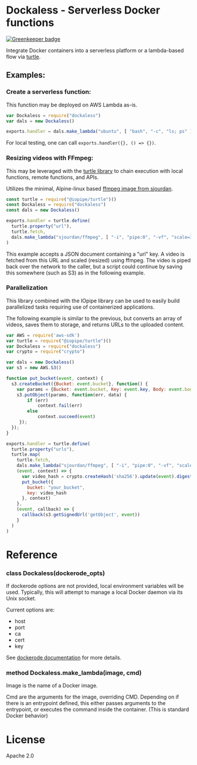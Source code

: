 # Dockaless - Serverless Docker functions

[![Greenkeeper badge](https://badges.greenkeeper.io/iopipe/dockaless.svg)](https://greenkeeper.io/)

Integrate Docker containers into a serverless
platform or a lambda-based flow via [turtle](https://github.com/iopipe/turtle).

## Examples:

### Create a serverless function:

This function may be deployed on AWS Lambda as-is.

```javascript
var Dockaless = require("dockaless")
var dals = new Dockaless()

exports.handler = dals.make_lambda("ubuntu", [ "bash", "-c", "ls; ps" ])
```

For local testing, one can call ```exports.handler({}, () => {})```.

### Resizing videos with FFmpeg:

This may be leveraged with the [turtle library](https://github.com/iopipe/turtle)
to chain execution with local functions, remote functions,
and APIs.

Utilizes the minimal, Alpine-linux based [ffmpeg image from
sjourdan](https://github.com/sjourdan/ffmpeg-docker).

```javascript
const turtle = require("@iopipe/turtle")()
const Dockaless = require("dockaless")
const dals = new Dockaless()

exports.handler = turtle.define(
  turtle.property("url"),
  turtle.fetch,
  dals.make_lambda("sjourdan/ffmpeg", [ "-i", "pipe:0", "-vf", "scale=320:240", "pipe:1" ])
)
```

This example accepts a JSON document containing a "url" key. A video is fetched
from this URL and scaled (resized) using ffmpeg. The video is piped back
over the network to the caller, but a script could continue by saving this
somewhere (such as S3) as in the following example.

### Parallelization

This library combined with the IOpipe library can be used to easily
build parallelized tasks requiring use of containerized applications.

The following example is similar to the previous, but converts an
array of videos, saves them to storage, and returns URLs to the uploaded
content.

```javascript
var AWS = require('aws-sdk')
var turtle = require("@iopipe/turtle")()
var Dockaless = require("dockaless")
var crypto = require("crypto")

var dals = new Dockaless()
var s3 = new AWS.S3()

function put_bucket(event, context) {
  s3.createBucket({Bucket: event.bucket}, function() {
    var params = {Bucket: event.bucket, Key: event.key, Body: event.body};
    s3.putObject(params, function(err, data) {
        if (err)
            context.fail(err)
        else
            context.succeed(event)
     });
  });
}

exports.handler = turtle.define(
  turtle.property("urls"),
  turtle.map(
    turtle.fetch,
    dals.make_lambda("sjourdan/ffmpeg", [ "-i", "pipe:0", "-vf", "scale=320:240", "pipe:1" ]),
    (event, context) => {
      var video_hash = crypto.createHash('sha256').update(event).digest('hex')
      put_bucket({
        bucket: "your_bucket",
        key: video_hash
      }, context)
    },
    (event, callback) => {
      callback(s3.getSignedUrl('getObject', event))
    }
  )
)
```

# Reference

### class Dockaless(dockerode_opts)

If dockerode options are not provided, local environment variables will be used. Typically, this will attempt to manage a local Docker daemon via its Unix socket.

Current options are:

 * host
 * port
 * ca
 * cert
 * key

See [dockerode documentation](https://github.com/apocas/dockerode) for more details.

### method Dockaless.make_lambda(image, cmd)

Image is the name of a Docker image.

Cmd are the arguments for the image, overriding CMD. Depending on if there is an entrypoint defined, this either passes arguments to the entrypoint, or executes the command inside the container. (This is standard Docker behavior)

# License

Apache 2.0
